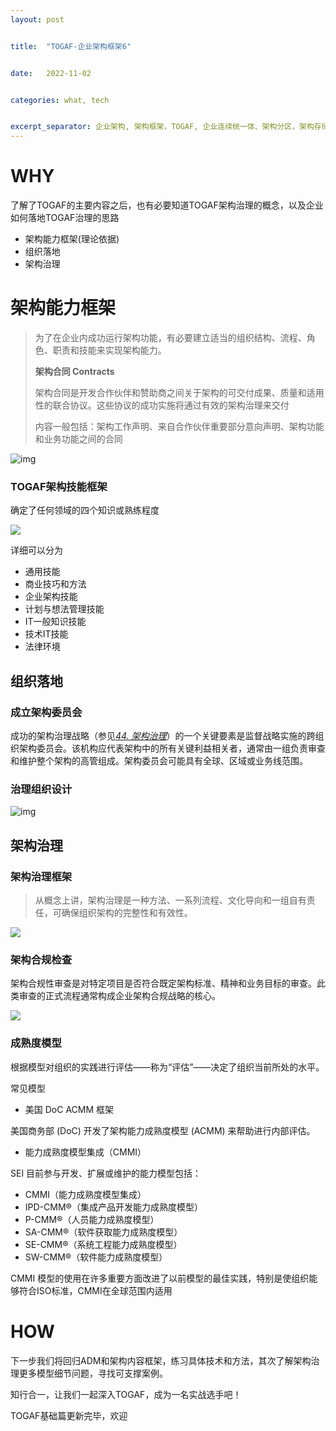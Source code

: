 ```yaml
---
layout: post


title:  "TOGAF-企业架构框架6"


date:   2022-11-02


categories: what, tech


excerpt_separator: 企业架构, 架构框架，TOGAF, 企业连续统一体、架构分区，架构存储库
---
```

# WHY

了解了TOGAF的主要内容之后，也有必要知道TOGAF架构治理的概念，以及企业如何落地TOGAF治理的思路

* 架构能力框架(理论依据)
* 组织落地
* 架构治理

# 架构能力框架

> 为了在企业内成功运行架构功能，有必要建立适当的组织结构、流程、角色、职责和技能来实现架构能力。
>
> **架构合同 Contracts**
>
> 架构合同是开发合作伙伴和赞助商之间关于架构的可交付成果、质量和适用性的联合协议。这些协议的成功实施将通过有效的架构治理来交付
>
> 内容一般包括：架构工作声明、来自合作伙伴重要部分意向声明、架构功能和业务功能之间的合同

![img](https://pubs.opengroup.org/architecture/togaf9-doc/m/Figures/02_concepts4.png)

### TOGAF架构技能框架

确定了任何领域的四个知识或熟练程度

![](https://pubs.opengroup.org/architecture/togaf9-doc/m/Figures/52_skills_levels.png)

详细可以分为

* 通用技能
* 商业技巧和方法
* 企业架构技能
* 计划与想法管理技能
* IT一般知识技能
* 技术IT技能
* 法律环境

## 组织落地

### 成立架构委员会

成功的架构治理战略（参见[*44. 架构治理*](https://pubs.opengroup.org/architecture/togaf9-doc/m/chap44.html#tag_44)）的一个关键要素是监督战略实施的跨组织架构委员会。该机构应代表架构中的所有关键利益相关者，通常由一组负责审查和维护整个架构的高管组成。架构委员会可能具有全球、区域或业务线范围。

### 治理组织设计

![img](https://pubs.opengroup.org/architecture/togaf9-doc/m/Figures/50_org.png)

## 架构治理

### 架构治理框架

> 从概念上讲，架构治理是一种方法、一系列流程、文化导向和一组自有责任，可确保组织架构的完整性和有效性。

![](https://pubs.opengroup.org/architecture/togaf9-doc/m/Figures/50_concepts.png)

### 架构合规检查

架构合规性审查是对特定项目是否符合既定架构标准、精神和业务目标的审查。此类审查的正式流程通常构成企业架构合规战略的核心。

![](https://pubs.opengroup.org/architecture/togaf9-doc/m/Figures/48_review.png)

### 成熟度模型

根据模型对组织的实践进行评估——称为“评估”——决定了组织当前所处的水平。

常见模型

* 美国 DoC ACMM 框架

美国商务部 (DoC) 开发了架构能力成熟度模型 (ACMM) 来帮助进行内部评估。

* 能力成熟度模型集成（CMMI）

SEI 目前参与开发、扩展或维护的能力模型包括：

* CMMI（能力成熟度模型集成）
* IPD-CMM®（集成产品开发能力成熟度模型）
* P-CMM®（人员能力成熟度模型）
* SA-CMM®（软件获取能力成熟度模型）
* SE-CMM®（系统工程能力成熟度模型）
* SW-CMM®（软件能力成熟度模型）

CMMI 模型的使用在许多重要方面改进了以前模型的最佳实践，特别是使组织能够符合ISO标准，CMMI在全球范围内适用

# HOW

下一步我们将回归ADM和架构内容框架，练习具体技术和方法，其次了解架构治理更多模型细节问题，寻找可支撑案例。

知行合一，让我们一起深入TOGAF，成为一名实战选手吧！

TOGAF基础篇更新完毕，欢迎
